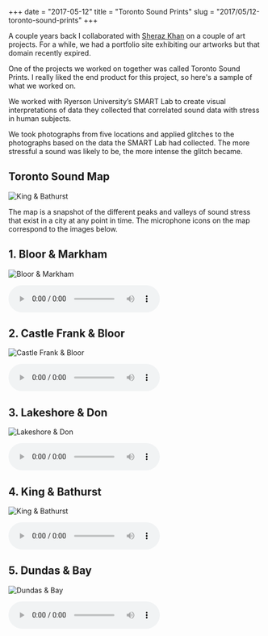 +++
date = "2017-05-12"
title = "Toronto Sound Prints"
slug = "2017/05/12-toronto-sound-prints"
+++

A couple years back I collaborated with [Sheraz Khan](http://sherazkhan.de/) on a couple of art projects. For a while, we had a portfolio site exhibiting our artworks but that domain recently expired.

One of the projects we worked on together was called Toronto Sound Prints. I really liked the end product for this project, so here's a sample of what we worked on.

We worked with Ryerson University’s SMART Lab to create visual interpretations of data they collected that correlated sound data with stress in human subjects.

We took photographs from five locations and applied glitches to the photographs based on the data the SMART Lab had collected. The more stressful a sound was likely to be, the more intense the glitch became.

## Toronto Sound Map

![King & Bathurst](/img/posts/toronto-sound-prints/toronto-sound-map.jpg)

The map is a snapshot of the different peaks and valleys of sound stress that exist in a city at any point in time. The microphone icons on the map correspond to the images below.

## 1. Bloor & Markham

![Bloor & Markham](/img/posts/toronto-sound-prints/1-slider-bloor-markham.jpg)

<audio preload="metadata" controls="constrols" class="audio">
    <source src="/audio/1-bloor_markham.mp3" type="audio/mpeg">
    Your browser does not support the <code>audio</code> element.
</audio>

## 2. Castle Frank & Bloor

![Castle Frank & Bloor](/img/posts/toronto-sound-prints/3-slider-castle-frank-bloor.jpg)

<audio preload="metadata" controls="constrols" class="audio">
    <source src="/audio/3-castle_frank_bloor.mp3" type="audio/mpeg">
    Your browser does not support the <code>audio</code> element.
</audio>

## 3. Lakeshore & Don

![Lakeshore & Don](/img/posts/toronto-sound-prints/2-slider-lakeshore-don.jpg)

<audio preload="metadata" controls="constrols" class="audio">
    <source src="/audio/2-lakeshore_don.mp3" type="audio/mpeg">
    Your browser does not support the <code>audio</code> element.
</audio>

## 4. King & Bathurst

![King & Bathurst](/img/posts/toronto-sound-prints/5-slider-king-bathurst.jpg)

<audio preload="metadata" controls="constrols" class="audio">
    <source src="/audio/5-king_bathurst.mp3" type="audio/mpeg">
    Your browser does not support the <code>audio</code> element.
</audio>

## 5. Dundas & Bay

![Dundas & Bay](/img/posts/toronto-sound-prints/4-slider-dundas-bay.jpg)

<audio preload="metadata" controls="constrols" class="audio">
    <source src="/audio/4-dundas_bay.mp3" type="audio/mpeg">
    Your browser does not support the <code>audio</code> element.
</audio>
